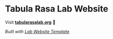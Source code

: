 
# Tabula Rasa Lab Website

Visit **[tabularasalab.org](http://tabularasalab.org)** 🚀

_Built with [Lab Website Template](https://greene-lab.gitbook.io/lab-website-template-docs)_

